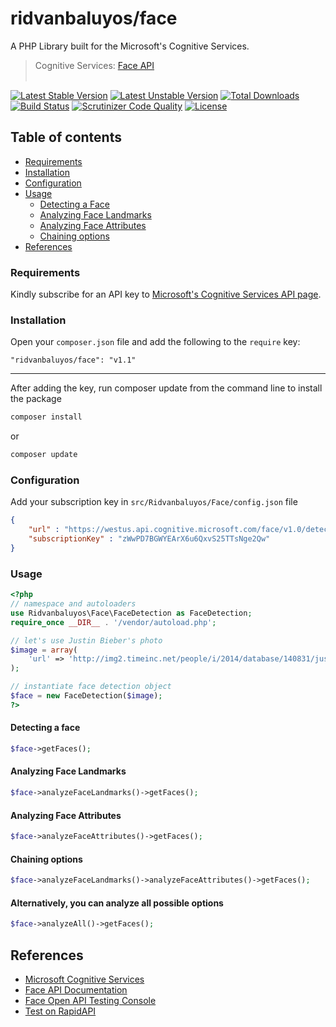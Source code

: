 ridvanbaluyos/face
=======
A PHP Library built for the Microsoft's Cognitive Services.
> Cognitive Services: [Face API](https://www.microsoft.com/cognitive-services/en-us/face-api/documentation/overview)
<br/><br/>

[![Latest Stable Version](https://poser.pugx.org/ridvanbaluyos/face/v/stable.svg)](https://packagist.org/packages/ridvanbaluyos/face) [![Latest Unstable Version](https://poser.pugx.org/ridvanbaluyos/face/v/unstable.svg)](https://packagist.org/packages/ridvanbaluyos/face) [![Total Downloads](https://poser.pugx.org/ridvanbaluyos/face/downloads.svg)](https://packagist.org/packages/ridvanbaluyos/face) [![Build Status](https://scrutinizer-ci.com/g/ridvanbaluyos/face/badges/build.png?b=master)](https://scrutinizer-ci.com/g/ridvanbaluyos/face/build-status/master) [![Scrutinizer Code Quality](https://scrutinizer-ci.com/g/ridvanbaluyos/face/badges/quality-score.png?b=master)](https://scrutinizer-ci.com/g/ridvanbaluyos/face/?branch=master) [![License](https://poser.pugx.org/ridvanbaluyos/face/license.svg)](https://packagist.org/packages/ridvanbaluyos/face)

## Table of contents ##
- [Requirements](#requirements)
- [Installation](#installation)
- [Configuration](#configuration)
- [Usage](#usage)
    - [Detecting a Face](#detecting-a-face)
    - [Analyzing Face Landmarks](#analyzing-face-landmarks)
    - [Analyzing Face Attributes](#analyzing-face-attributes)
    - [Chaining options](#chaining-options)
- [References](#references)

### Requirements ###
Kindly subscribe for an API key to [Microsoft's Cognitive Services API page](https://www.microsoft.com/cognitive-services/en-us/sign-up).

### Installation ###
Open your `composer.json` file and add the following to the `require` key:

    "ridvanbaluyos/face": "v1.1"

---

After adding the key, run composer update from the command line to install the package

```bash
composer install
```

or

```bash
composer update
```

### Configuration ###
Add your subscription key in `src/Ridvanbaluyos/Face/config.json` file
```json
{
	"url" : "https://westus.api.cognitive.microsoft.com/face/v1.0/detect",
	"subscriptionKey" : "zWwPD7BGWYEArX6u6QxvS25TTsNge2Qw"
}

```


### Usage ##
```php
<?php
// namespace and autoloaders
use Ridvanbaluyos\Face\FaceDetection as FaceDetection;
require_once __DIR__ . '/vendor/autoload.php';

// let's use Justin Bieber's photo
$image = array(
    'url' => 'http://img2.timeinc.net/people/i/2014/database/140831/justin-bieber-300.jpg',
);

// instantiate face detection object
$face = new FaceDetection($image);
?>
```

#### Detecting a face
```php
$face->getFaces();

```

#### Analyzing Face Landmarks
```php
$face->analyzeFaceLandmarks()->getFaces();

```

#### Analyzing Face Attributes
```php
$face->analyzeFaceAttributes()->getFaces();

```

#### Chaining options
```php
$face->analyzeFaceLandmarks()->analyzeFaceAttributes()->getFaces();

```

#### Alternatively, you can analyze all possible options
```php
$face->analyzeAll()->getFaces();

```

## References
* [Microsoft Cognitive Services](https://www.microsoft.com/cognitive-services/en-us/)
* [Face API Documentation](https://www.microsoft.com/cognitive-services/en-us/face-api/documentation/overview)
* [Face Open API Testing Console](https://westus.dev.cognitive.microsoft.com/docs/services/563879b61984550e40cbbe8d/operations/563879b61984550f30395236/console)
* [Test on RapidAPI](https://rapidapi.com/package/MicrosoftFaceApi/functions?utm_source=MicrosoftFaceGitHub-PHP&utm_medium=button&utm_content=Vendor_GitHub)
